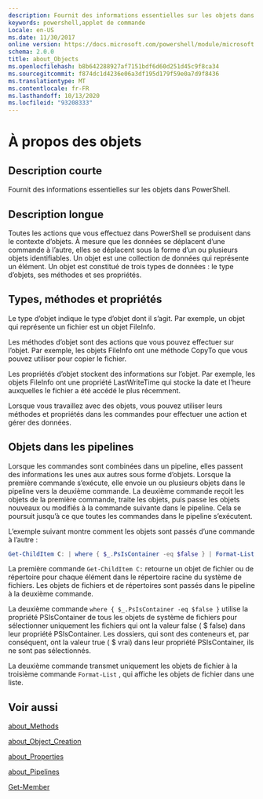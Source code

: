 ```yaml
---
description: Fournit des informations essentielles sur les objets dans PowerShell.
keywords: powershell,applet de commande
Locale: en-US
ms.date: 11/30/2017
online version: https://docs.microsoft.com/powershell/module/microsoft.powershell.core/about/about_objects?view=powershell-7.1&WT.mc_id=ps-gethelp
schema: 2.0.0
title: about_Objects
ms.openlocfilehash: b8b642288927af7151bdf6d60d251d45c9f8ca34
ms.sourcegitcommit: f874dc1d4236e06a3df195d179f59e0a7d9f8436
ms.translationtype: MT
ms.contentlocale: fr-FR
ms.lasthandoff: 10/13/2020
ms.locfileid: "93208333"
---
```

# <a name="about-objects"></a>À propos des objets

## <a name="short-description"></a>Description courte
Fournit des informations essentielles sur les objets dans PowerShell.

## <a name="long-description"></a>Description longue

Toutes les actions que vous effectuez dans PowerShell se produisent dans le contexte d’objets. À mesure que les données se déplacent d’une commande à l’autre, elles se déplacent sous la forme d’un ou plusieurs objets identifiables. Un objet est une collection de données qui représente un élément. Un objet est constitué de trois types de données : le type d’objets, ses méthodes et ses propriétés.

## <a name="types-methods-and-properties"></a>Types, méthodes et propriétés

Le type d’objet indique le type d’objet dont il s’agit. Par exemple, un objet qui représente un fichier est un objet FileInfo.

Les méthodes d’objet sont des actions que vous pouvez effectuer sur l’objet.
Par exemple, les objets FileInfo ont une méthode CopyTo que vous pouvez utiliser pour copier le fichier.

Les propriétés d’objet stockent des informations sur l’objet. Par exemple, les objets FileInfo ont une propriété LastWriteTime qui stocke la date et l’heure auxquelles le fichier a été accédé le plus récemment.

Lorsque vous travaillez avec des objets, vous pouvez utiliser leurs méthodes et propriétés dans les commandes pour effectuer une action et gérer des données.

## <a name="objects-in-pipelines"></a>Objets dans les pipelines

Lorsque les commandes sont combinées dans un pipeline, elles passent des informations les unes aux autres sous forme d’objets. Lorsque la première commande s’exécute, elle envoie un ou plusieurs objets dans le pipeline vers la deuxième commande. La deuxième commande reçoit les objets de la première commande, traite les objets, puis passe les objets nouveaux ou modifiés à la commande suivante dans le pipeline.
Cela se poursuit jusqu’à ce que toutes les commandes dans le pipeline s’exécutent.

L’exemple suivant montre comment les objets sont passés d’une commande à l’autre :

```powershell
Get-ChildItem C: | where { $_.PsIsContainer -eq $false } | Format-List
```

La première commande `Get-ChildItem C:` retourne un objet de fichier ou de répertoire pour chaque élément dans le répertoire racine du système de fichiers. Les objets de fichiers et de répertoires sont passés dans le pipeline à la deuxième commande.

La deuxième commande `where { $_.PsIsContainer -eq $false }` utilise la propriété PSIsContainer de tous les objets de système de fichiers pour sélectionner uniquement les fichiers qui ont la valeur false ( \$ false) dans leur propriété PSIsContainer. Les dossiers, qui sont des conteneurs et, par conséquent, ont la valeur true ( \$ vrai) dans leur propriété PSIsContainer, ils ne sont pas sélectionnés.

La deuxième commande transmet uniquement les objets de fichier à la troisième commande `Format-List` , qui affiche les objets de fichier dans une liste.

## <a name="see-also"></a>Voir aussi

[about_Methods](about_Methods.md)

[about_Object_Creation](about_Object_Creation.md)

[about_Properties](about_Properties.md)

[about_Pipelines](about_Pipelines.md)

[Get-Member](xref:Microsoft.PowerShell.Utility.Get-Member)

